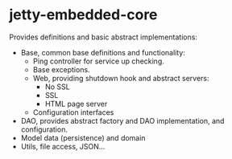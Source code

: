 # jetty-embedded-core

Provides definitions and basic abstract implementations:

- Base, common base definitions and functionality:
    * Ping controller for service up checking.
    * Base exceptions.
    * Web, providing shutdown hook and abstract servers:
        - No SSL
        - SSL
        - HTML page server
    * Configuration interfaces
- DAO, provides abstract factory and DAO implementation, and configuration.
- Model data (persistence) and domain
- Utils, file access, JSON...